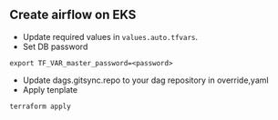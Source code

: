 ## Create airflow on EKS

* Update required values in `values.auto.tfvars`. 
* Set DB password

```
export TF_VAR_master_password=<password>
``` 
* Update dags.gitsync.repo to your dag repository in override,yaml 
* Apply tenplate

```
terraform apply 
```
